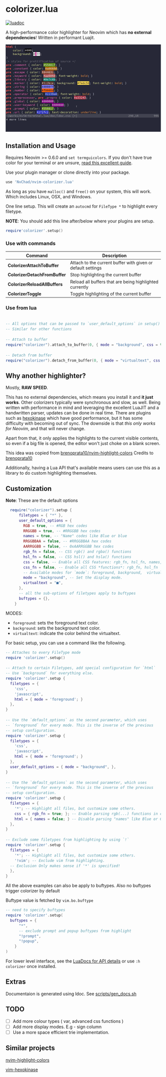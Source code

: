 # colorizer.lua

[![luadoc](https://img.shields.io/badge/luadoc-0.1-blue)](https://nvchad.github.io/nvim-colorizer.lua)

A high-performance color highlighter for Neovim which has **no external dependencies**! Written in performant Luajit.

![Demo.gif](https://raw.githubusercontent.com/norcalli/github-assets/master/nvim-colorizer.lua-demo-short.gif)

## Installation and Usage

Requires Neovim >= 0.6.0 and `set termguicolors`.
If you don't have true color for your terminal or are
unsure, [read this excellent guide](https://github.com/termstandard/colors).

Use your plugin manager or clone directly into your package.

```lua
use 'NvChad/nvim-colorizer.lua'
```

As long as you have `malloc()` and `free()` on your system, this will work.
Which includes Linux, OSX, and Windows.

One line setup. This will create an `autocmd` for `FileType *` to highlight
every filetype.

**NOTE**: You should add this line after/below where your plugins are setup.

```lua
require'colorizer'.setup()
```

### Use with commands

| Command  | Description  |
|---|---|
| **ColorizerAttachToBuffer**  | Attach to the current buffer with given or default settings  |
| **ColorizerDetachFromBuffer**  | Stop highlighting the current buffer |
| **ColorizerReloadAllBuffers**  | Reload all buffers that are being highlighted currently |
| **ColorizerToggle**  | Toggle highlighting of the current buffer  |

### Use from lua

```lua

-- All options that can be passed to `user_default_options` in setup() can be passed here
-- Similar for other functions

-- Attach to buffer
require("colorizer").attach_to_buffer(0, { mode = "background", css = true})

-- Detach from buffer
require("colorizer").detach_from_buffer(0, { mode = "virtualtext", css = true})

```
## Why another highlighter?

Mostly, **RAW SPEED**.

This has no external dependencies, which means you install it and **it just
works**. Other colorizers typically were synchronous and slow, as well. Being
written with performance in mind and leveraging the excellent LuaJIT and a
handwritten parser, updates can be done in real time. There are plugins such as
[hexokinase](https://github.com/RRethy/vim-hexokinase) which have good
performance, but it has some difficulty with becoming out of sync. The downside
is that _this only works for Neovim_, and that will never change.

Apart from that, it only applies the highlights to the current visible contents, so
even if a big file is opened, the editor won't just choke on a blank screen.

This idea was copied from
 [brenoprata10/nvim-highlight-colors](https://github.com/brenoprata10/nvim-highlight-colors.)
Credits to [brenoprata10](https://github.com/brenoprata10)

Additionally, having a Lua API that's available means users can use this as a
library to do custom highlighting themselves.

## Customization

**Note**: These are the default options

```lua
  require("colorizer").setup {
      filetypes = { "*" },
      user_default_options = {
        RGB = true, -- #RGB hex codes
        RRGGBB = true, -- #RRGGBB hex codes
        names = true, -- "Name" codes like Blue or blue
        RRGGBBAA = false, -- #RRGGBBAA hex codes
        AARRGGBB = false, -- 0xAARRGGBB hex codes
        rgb_fn = false, -- CSS rgb() and rgba() functions
        hsl_fn = false, -- CSS hsl() and hsla() functions
        css = false, -- Enable all CSS features: rgb_fn, hsl_fn, names, RGB, RRGGBB
        css_fn = false, -- Enable all CSS *functions*: rgb_fn, hsl_fn
        -- Available modes for `mode`: foreground, background,  virtualtext
        mode = "background", -- Set the display mode.
        virtualtext = "■",
      },
      -- all the sub-options of filetypes apply to buftypes
      buftypes = {},
    }
```

MODES:

- `foreground`: sets the foreground text color.
- `background`: sets the background text color.
- `virtualtext`: indicate the color behind the virtualtext.

For basic setup, you can use a command like the following.

```lua
-- Attaches to every FileType mode
require 'colorizer'.setup()

-- Attach to certain Filetypes, add special configuration for `html`
-- Use `background` for everything else.
require 'colorizer'.setup {
  filetypes = {
    'css',
    'javascript',
    html = { mode = 'foreground'; }
  },
}

-- Use the `default_options` as the second parameter, which uses
-- `foreground` for every mode. This is the inverse of the previous
-- setup configuration.
require 'colorizer'.setup {
  filetypes = {
    'css',
    'javascript',
    html = { mode = 'foreground'; }
  },
  user_default_options = { mode = "background", },
}

-- Use the `default_options` as the second parameter, which uses
-- `foreground` for every mode. This is the inverse of the previous
-- setup configuration.
require 'colorizer'.setup {
  filetypes = {
    '*'; -- Highlight all files, but customize some others.
    css = { rgb_fn = true; }; -- Enable parsing rgb(...) functions in css.
    html = { names = false; } -- Disable parsing "names" like Blue or Gray
  },
}

-- Exclude some filetypes from highlighting by using `!`
require 'colorizer'.setup {
  filetypes = {
    '*'; -- Highlight all files, but customize some others.
    '!vim'; -- Exclude vim from highlighting.
  -- Exclusion Only makes sense if '*' is specified!
  },
}

```

All the above examples can also be apply to buftypes. Also no buftypes trigger colorizer by default

Buftype value is fetched by `vim.bo.buftype`

```lua
-- need to specify buftypes
require 'colorizer'.setup(
  buftypes = {
      "*",
      -- exclude prompt and popup buftypes from highlight
      "!prompt",
      "!popup",
    }
)
```

For lower level interface, see the [LuaDocs for API details](https://nvchad.github.io/luadoc/nvim-colorizer.lua/modules/colorizer.html) or use `:h colorizer` once installed.

## Extras

Documentaion is generated using ldoc. See
[scripts/gen_docs.sh](https://github.com/NvChad/nvim-colorizer.lua/blob/master/scripts/gen_docs.sh)

## TODO

- [ ] Add more colour types ( var, advanced css functions )
- [ ] Add more display modes. E.g - sign column
- [ ] Use a more space efficient trie implementation.

## Similar projects

[nvim-highlight-colors](https://github.com/brenoprata10/nvim-highlight-colors)

[vim-hexokinase](https://github.com/RRethy/vim-hexokinase)

